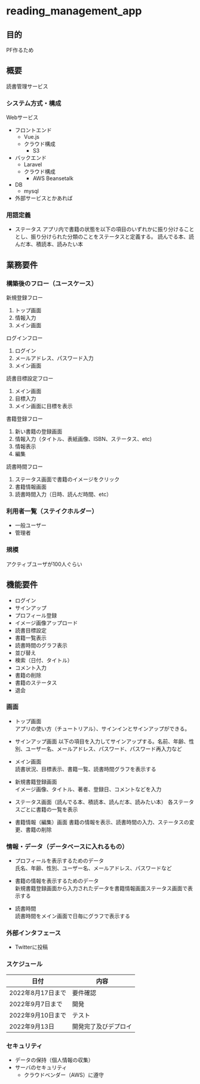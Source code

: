 # reading_management_app

## 目的

PF作るため

## 概要

読書管理サービス

### システム方式・構成

Webサービス

- フロントエンド
  - Vue.js
  - クラウド構成
    - S3
- バックエンド
  - Laravel
  - クラウド構成
    - AWS Beansetalk
- DB  
  - mysql
- 外部サービスとかあれば

### 用語定義

- ステータス
アプリ内で書籍の状態を以下の項目のいずれかに振り分けることとし、振り分けられた分類のことをステータスと定義する。
読んでる本、読んだ本、積読本、読みたい本

## 業務要件

### 構築後のフロー（ユースケース）

新規登録フロー

1. トップ画面
2. 情報入力
3. メイン画面

ログインフロー

1. ログイン
2. メールアドレス、パスワード入力
3. メイン画面

読書目標設定フロー

1. メイン画面
2. 目標入力
3. メイン画面に目標を表示

書籍登録フロー

1. 新い書籍の登録画面
2. 情報入力（タイトル、表紙画像、ISBN、ステータス、etc)
3. 情報表示
4. 編集

読書時間フロー

1. ステータス画面で書籍のイメージをクリック
2. 書籍情報画面
3. 読書時間入力（日時、読んだ時間、etc）

### 利用者一覧（ステイクホルダー）

- 一般ユーザー
- 管理者

### 規模

アクティブユーザが100人ぐらい

## 機能要件

- ログイン
- サインアップ
- プロフィール登録
- イメージ画像アップロード
- 読書目標設定
- 書籍一覧表示
- 読書時間のグラフ表示
- 並び替え
- 検索（日付、タイトル）
- コメント入力
- 書籍の削除
- 書籍のステータス
- 退会

### 画面

- トップ画面  
アプリの使い方（チュートリアル）、サインインとサインアップができる。

- サインアップ画面
以下の項目を入力してサインアップする。名前、年齢、性別、ユーザー名、メールアドレス、パスワード、パスワード再入力など

- メイン画面  
読書状況、目標表示、書籍一覧、読書時間グラフを表示する

- 新規書籍登録画面  
イメージ画像、タイトル、著者、登録日、コメントなどを入力

- ステータス画面（読んでる本、積読本、読んだ本、読みたい本）
各ステータスごとに書籍の一覧を表示

- 書籍情報（編集）画面
書籍の情報を表示、読書時間の入力、ステータスの変更、書籍の削除

### 情報・データ（データベースに入れるもの）

- プロフィールを表示するためのデータ  
氏名、年齢、性別、ユーザー名、メールアドレス、パスワードなど

- 書籍の情報を表示するためのデータ  
新規書籍登録画面から入力されたデータを書籍情報画面ステータス画面で表示する

- 読書時間  
読書時間をメイン画面で日毎にグラフで表示する

### 外部インタフェース

- Twitterに投稿

### スケジュール

| 日付 | 内容 |  
----|----
| 2022年8月17日まで | 要件確認 |  
| 2022年9月7日まで | 開発 |  
| 2022年9月10日まで | テスト |  
| 2022年9月13日 | 開発完了及びデプロイ|  

### セキュリティ

- データの保持（個人情報の収集）
- サーバのセキュリティ
  - クラウドベンダー（AWS）に遵守
